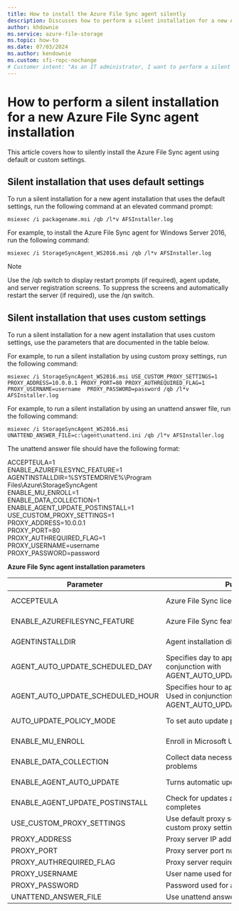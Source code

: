 ```yaml
---
title: How to install the Azure File Sync agent silently 
description: Discusses how to perform a silent installation for a new Azure File Sync agent installation
author: khdownie
ms.service: azure-file-storage
ms.topic: how-to
ms.date: 07/03/2024
ms.author: kendownie
ms.custom: sfi-ropc-nochange
# Customer intent: "As an IT administrator, I want to perform a silent installation of the Azure File Sync agent using default or custom settings, so that I can streamline deployment and minimize user interaction during the setup process."
---
```


# How to perform a silent installation for a new Azure File Sync agent installation 

This article covers how to silently install the Azure File Sync agent using default or custom settings.

## Silent installation that uses default settings
To run a silent installation for a new agent installation that uses the default settings, run the following command at an elevated command prompt:

```
msiexec /i packagename.msi /qb /l*v AFSInstaller.log
```
For example, to install the Azure File Sync agent for Windows Server 2016, run the following command:

```
msiexec /i StorageSyncAgent_WS2016.msi /qb /l*v AFSInstaller.log
```

> [!NOTE]
> Use the /qb switch to display restart prompts (if required), agent update, and server registration screens. To suppress the screens and automatically restart the server (if required), use the /qn switch.

## Silent installation that uses custom settings
To run a silent installation for a new agent installation that uses custom settings, use the parameters that are documented in the table below.

For example, to run a silent installation by using custom proxy settings, run the following command:

```
msiexec /i StorageSyncAgent_WS2016.msi USE_CUSTOM_PROXY_SETTINGS=1 PROXY_ADDRESS=10.0.0.1 PROXY_PORT=80 PROXY_AUTHREQUIRED_FLAG=1 PROXY_USERNAME=username  PROXY_PASSWORD=password /qb /l*v AFSInstaller.log
```

For example, to run a silent installation by using an unattend answer file, run the following command:

```
msiexec /i StorageSyncAgent_WS2016.msi UNATTEND_ANSWER_FILE=c:\agent\unattend.ini /qb /l*v AFSInstaller.log
```

The unattend answer file should have the following format:

ACCEPTEULA=1  
ENABLE_AZUREFILESYNC_FEATURE=1  
AGENTINSTALLDIR=%SYSTEMDRIVE%\Program Files\Azure\StorageSyncAgent  
ENABLE_MU_ENROLL=1  
ENABLE_DATA_COLLECTION=1  
ENABLE_AGENT_UPDATE_POSTINSTALL=1  
USE_CUSTOM_PROXY_SETTINGS=1  
PROXY_ADDRESS=10.0.0.1  
PROXY_PORT=80  
PROXY_AUTHREQUIRED_FLAG=1  
PROXY_USERNAME=username  
PROXY_PASSWORD=password

**Azure File Sync agent installation parameters**

| Parameter | Purpose | Values | Default Value |
|-----------|---------|--------|-----------|
|ACCEPTEULA|Azure File Sync license agreement|0 (Not accepted) or 1 (Accepted)|1|
|ENABLE_AZUREFILESYNC_FEATURE|Azure File Sync feature installation option|0 (Do not install) or 1 (Install)|1|
|AGENTINSTALLDIR|Agent installation directory|Local Path|%SYSTEMDRIVE%\Program Files\Azure\StorageSyncAgent|
|AGENT_AUTO_UPDATE_SCHEDULED_DAY|Specifies day to apply the update. Used in conjunction with AGENT_AUTO_UPDATE_SCHEDULED_HOUR|Monday (or other days of the week) |Tuesday|
|AGENT_AUTO_UPDATE_SCHEDULED_HOUR|Specifies hour to apply (24-hour format). Used in conjunction with AGENT_AUTO_UPDATE_SCHEDULED_DAY|20 (or other hours of the day - 00 to 23) |18|
|AUTO_UPDATE_POLICY_MODE|To set auto update policy mode|InstallLatest or UpdateBeforeExpiration|UpdateBeforeExpiration|
|ENABLE_MU_ENROLL|Enroll in Microsoft Update|0 (Do not enroll) or 1 (Enroll)|1|
|ENABLE_DATA_COLLECTION|Collect data necessary to identify and fix problems|0 (No) or 1 (Yes)|1|
|ENABLE_AGENT_AUTO_UPDATE|Turns automatic updates on or off|0 (off) or 1 (Auto install latest ) |0|
|ENABLE_AGENT_UPDATE_POSTINSTALL|Check for updates after agent installation completes|0 (No) or 1 (Yes)|1|
|USE_CUSTOM_PROXY_SETTINGS|Use default proxy settings (if configured) or custom proxy settings|0 (Default Proxy) or 1 (Custom Proxy)|0|
|PROXY_ADDRESS|Proxy server IP address|IP Address||
|PROXY_PORT|Proxy server port number|Port Number||
|PROXY_AUTHREQUIRED_FLAG|Proxy server requires credentials|0 (No) or 1 (Yes)||
|PROXY_USERNAME|User name used for authentication|Username||
|PROXY_PASSWORD|Password used for authentication|Password||
|UNATTEND_ANSWER_FILE|Use unattend answer file|Path||
